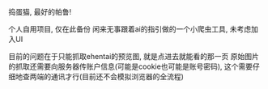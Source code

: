 捣蛋猫, 最好的帕鲁!

个人自用项目, 仅在此备份
闲来无事跟着ai的指引做的一个小爬虫工具, 未考虑加入UI

目前的问题在于只能抓取ehentai的预览图, 就是点进去就能看的那一页
原始图片的抓取还需要向服务器传账户信息(可能是cookie也可能是账号密码), 这个需要仔细地查两端的通讯才行(目前还不会模拟浏览器的全流程)
